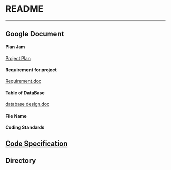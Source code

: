 # README
---
## Google Document 
#### Plan Jam
[Project Plan](https://jamboard.google.com/d/1HGHdWF-nHRXD42BpPbwfH-9yzZ5Unr_K4U4bOLOvVSM/viewer?f=0)
#### Requirement for project

[Requirement.doc](https://docs.google.com/document/d/1v73n4PI2BBPJg6Gk8jeQWj6Jfj0294zr24Jn3ox_uxU/edit?usp=sharing)

#### Table of DataBase 
[database design.doc](https://docs.google.com/document/d/1FbDvEJ4nvobjWvrgtOUQ0cB-_c-NkNtSV2oS2s19EZA/edit)
#### File Name

#### Coding Standards
[Code Specification](https://docs.google.com/document/d/1f3FuHTbXPrYqASWycwzWFbBDM3o2MoG5DiQsWjmQMXM/edit#heading=h.yb4k36b9wzvf)
---

## Directory


